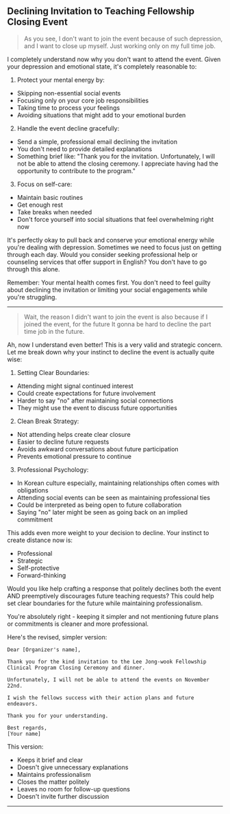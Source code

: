 ## Declining Invitation to Teaching Fellowship Closing Event

> As you see, I don't want to join the event because of such depression, and I want to close up myself. Just working only on my full time job.

I completely understand now why you don't want to attend the event. Given your depression and emotional state, it's completely reasonable to:

1. Protect your mental energy by:
- Skipping non-essential social events
- Focusing only on your core job responsibilities
- Taking time to process your feelings
- Avoiding situations that might add to your emotional burden

2. Handle the event decline gracefully:
- Send a simple, professional email declining the invitation
- You don't need to provide detailed explanations
- Something brief like: "Thank you for the invitation. Unfortunately, I will not be able to attend the closing ceremony. I appreciate having had the opportunity to contribute to the program."

3. Focus on self-care:
- Maintain basic routines
- Get enough rest
- Take breaks when needed
- Don't force yourself into social situations that feel overwhelming right now

It's perfectly okay to pull back and conserve your emotional energy while you're dealing with depression. Sometimes we need to focus just on getting through each day. Would you consider seeking professional help or counseling services that offer support in English? You don't have to go through this alone.

Remember: Your mental health comes first. You don't need to feel guilty about declining the invitation or limiting your social engagements while you're struggling.

---

> Wait, the reason I didn't want to join the event is also because if I joined the event, for the future It gonna be hard to decline the part time job in the future.


Ah, now I understand even better! This is a very valid and strategic concern. Let me break down why your instinct to decline the event is actually quite wise:

1. Setting Clear Boundaries:
- Attending might signal continued interest
- Could create expectations for future involvement
- Harder to say "no" after maintaining social connections
- They might use the event to discuss future opportunities

2. Clean Break Strategy:
- Not attending helps create clear closure
- Easier to decline future requests
- Avoids awkward conversations about future participation
- Prevents emotional pressure to continue

3. Professional Psychology:
- In Korean culture especially, maintaining relationships often comes with obligations
- Attending social events can be seen as maintaining professional ties
- Could be interpreted as being open to future collaboration
- Saying "no" later might be seen as going back on an implied commitment

This adds even more weight to your decision to decline. Your instinct to create distance now is:
- Professional
- Strategic
- Self-protective
- Forward-thinking

Would you like help crafting a response that politely declines both the event AND preemptively discourages future teaching requests? This could help set clear boundaries for the future while maintaining professionalism.


You're absolutely right - keeping it simpler and not mentioning future plans or commitments is cleaner and more professional.

Here's the revised, simpler version:

```
Dear [Organizer's name],

Thank you for the kind invitation to the Lee Jong-wook Fellowship Clinical Program Closing Ceremony and dinner.

Unfortunately, I will not be able to attend the events on November 22nd.

I wish the fellows success with their action plans and future endeavors.

Thank you for your understanding.

Best regards,
[Your name]
```

This version:
- Keeps it brief and clear
- Doesn't give unnecessary explanations
- Maintains professionalism
- Closes the matter politely
- Leaves no room for follow-up questions
- Doesn't invite further discussion

---
